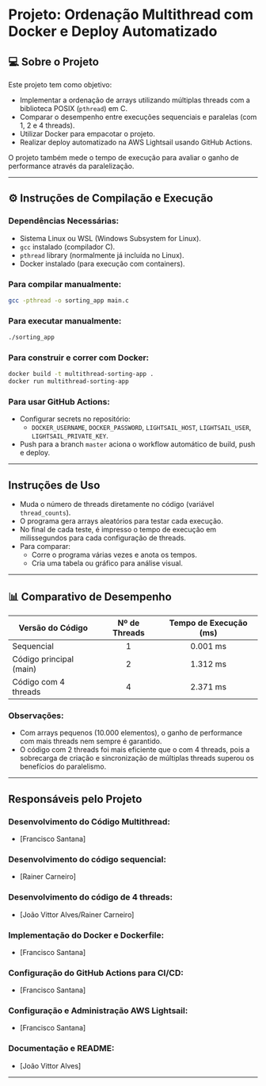 # Projeto: Ordenação Multithread com Docker e Deploy Automatizado

## 💻 Sobre o Projeto

Este projeto tem como objetivo:
- Implementar a ordenação de arrays utilizando múltiplas threads com a biblioteca POSIX (`pthread`) em C.
- Comparar o desempenho entre execuções sequenciais e paralelas (com 1, 2 e 4 threads).
- Utilizar Docker para empacotar o projeto.
- Realizar deploy automatizado na AWS Lightsail usando GitHub Actions.

O projeto também mede o tempo de execução para avaliar o ganho de performance através da paralelização.

---

## ⚙️ Instruções de Compilação e Execução

### Dependências Necessárias:
- Sistema Linux ou WSL (Windows Subsystem for Linux).
- `gcc` instalado (compilador C).
- `pthread` library (normalmente já incluída no Linux).
- Docker instalado (para execução com containers).

### Para compilar manualmente:
```bash
gcc -pthread -o sorting_app main.c
```

### Para executar manualmente:
```bash
./sorting_app
```

### Para construir e correr com Docker:
```bash
docker build -t multithread-sorting-app .
docker run multithread-sorting-app
```

### Para usar GitHub Actions:
- Configurar secrets no repositório:
  - `DOCKER_USERNAME`, `DOCKER_PASSWORD`, `LIGHTSAIL_HOST`, `LIGHTSAIL_USER`, `LIGHTSAIL_PRIVATE_KEY`.
- Push para a branch `master` aciona o workflow automático de build, push e deploy.

---

##  Instruções de Uso

- Muda o número de threads diretamente no código (variável `thread_counts`).
- O programa gera arrays aleatórios para testar cada execução.
- No final de cada teste, é impresso o tempo de execução em milissegundos para cada configuração de threads.
- Para comparar:
  - Corre o programa várias vezes e anota os tempos.
  - Cria uma tabela ou gráfico para análise visual.

---

## 📊 Comparativo de Desempenho

| Versão do Código         | Nº de Threads | Tempo de Execução (ms) |
|--------------------------|:-------------:|:------------------------:|
| Sequencial               | 1             | 0.001 ms                 |
| Código principal (main)  | 2             | 1.312 ms                 |
| Código com 4 threads     | 4             | 2.371 ms                 |

###  Observações:
- Com arrays pequenos (10.000 elementos), o ganho de performance com mais threads nem sempre é garantido.
- O código com 2 threads foi mais eficiente que o com 4 threads, pois a sobrecarga de criação e sincronização de múltiplas threads superou os benefícios do paralelismo.

---

##  Responsáveis pelo Projeto

### Desenvolvimento do Código Multithread:
- [Francisco Santana]

### Desenvolvimento do código sequencial:
- [Rainer Carneiro]

### Desenvolvimento do código de 4 threads:
- [João Vittor Alves/Rainer Carneiro]

### Implementação do Docker e Dockerfile:
- [Francisco Santana]

### Configuração do GitHub Actions para CI/CD:
- [Francisco Santana]

### Configuração e Administração AWS Lightsail:
- [Francisco Santana]

### Documentação e README:
- [João Vittor Alves]

---

